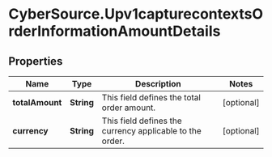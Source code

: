 # CyberSource.Upv1capturecontextsOrderInformationAmountDetails

## Properties
Name | Type | Description | Notes
------------ | ------------- | ------------- | -------------
**totalAmount** | **String** | This field defines the total order amount.  | [optional] 
**currency** | **String** | This field defines the currency applicable to the order.  | [optional] 


